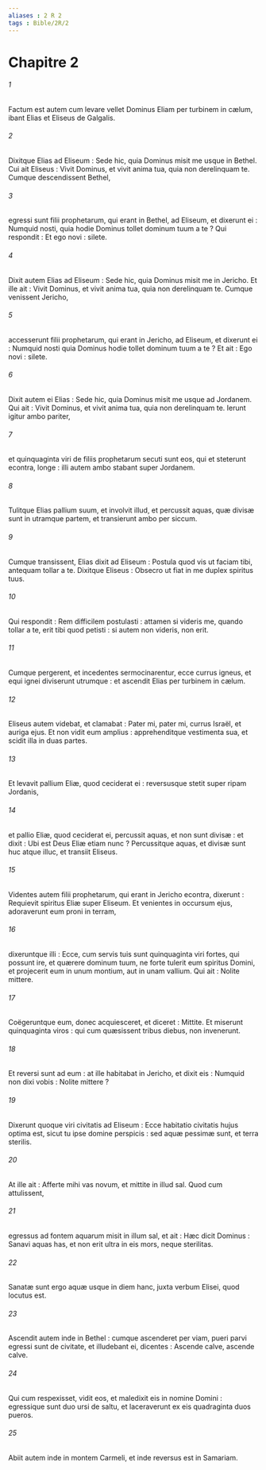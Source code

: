 ```yaml
---
aliases : 2 R 2
tags : Bible/2R/2
---
```


# Chapitre 2

###### 1
Factum est autem cum levare vellet Dominus Eliam per turbinem in cælum, ibant Elias et Eliseus de Galgalis.
###### 2
Dixitque Elias ad Eliseum : Sede hic, quia Dominus misit me usque in Bethel. Cui ait Eliseus : Vivit Dominus, et vivit anima tua, quia non derelinquam te. Cumque descendissent Bethel,
###### 3
egressi sunt filii prophetarum, qui erant in Bethel, ad Eliseum, et dixerunt ei : Numquid nosti, quia hodie Dominus tollet dominum tuum a te ? Qui respondit : Et ego novi : silete.
###### 4
Dixit autem Elias ad Eliseum : Sede hic, quia Dominus misit me in Jericho. Et ille ait : Vivit Dominus, et vivit anima tua, quia non derelinquam te. Cumque venissent Jericho,
###### 5
accesserunt filii prophetarum, qui erant in Jericho, ad Eliseum, et dixerunt ei : Numquid nosti quia Dominus hodie tollet dominum tuum a te ? Et ait : Ego novi : silete.
###### 6
Dixit autem ei Elias : Sede hic, quia Dominus misit me usque ad Jordanem. Qui ait : Vivit Dominus, et vivit anima tua, quia non derelinquam te. Ierunt igitur ambo pariter,
###### 7
et quinquaginta viri de filiis prophetarum secuti sunt eos, qui et steterunt econtra, longe : illi autem ambo stabant super Jordanem.
###### 8
Tulitque Elias pallium suum, et involvit illud, et percussit aquas, quæ divisæ sunt in utramque partem, et transierunt ambo per siccum.
###### 9
Cumque transissent, Elias dixit ad Eliseum : Postula quod vis ut faciam tibi, antequam tollar a te. Dixitque Eliseus : Obsecro ut fiat in me duplex spiritus tuus.
###### 10
Qui respondit : Rem difficilem postulasti : attamen si videris me, quando tollar a te, erit tibi quod petisti : si autem non videris, non erit.
###### 11
Cumque pergerent, et incedentes sermocinarentur, ecce currus igneus, et equi ignei diviserunt utrumque : et ascendit Elias per turbinem in cælum.
###### 12
Eliseus autem videbat, et clamabat : Pater mi, pater mi, currus Israël, et auriga ejus. Et non vidit eum amplius : apprehenditque vestimenta sua, et scidit illa in duas partes.
###### 13
Et levavit pallium Eliæ, quod ceciderat ei : reversusque stetit super ripam Jordanis,
###### 14
et pallio Eliæ, quod ceciderat ei, percussit aquas, et non sunt divisæ : et dixit : Ubi est Deus Eliæ etiam nunc ? Percussitque aquas, et divisæ sunt huc atque illuc, et transiit Eliseus.
###### 15
Videntes autem filii prophetarum, qui erant in Jericho econtra, dixerunt : Requievit spiritus Eliæ super Eliseum. Et venientes in occursum ejus, adoraverunt eum proni in terram,
###### 16
dixeruntque illi : Ecce, cum servis tuis sunt quinquaginta viri fortes, qui possunt ire, et quærere dominum tuum, ne forte tulerit eum spiritus Domini, et projecerit eum in unum montium, aut in unam vallium. Qui ait : Nolite mittere.
###### 17
Coëgeruntque eum, donec acquiesceret, et diceret : Mittite. Et miserunt quinquaginta viros : qui cum quæsissent tribus diebus, non invenerunt.
###### 18
Et reversi sunt ad eum : at ille habitabat in Jericho, et dixit eis : Numquid non dixi vobis : Nolite mittere ?
###### 19
Dixerunt quoque viri civitatis ad Eliseum : Ecce habitatio civitatis hujus optima est, sicut tu ipse domine perspicis : sed aquæ pessimæ sunt, et terra sterilis.
###### 20
At ille ait : Afferte mihi vas novum, et mittite in illud sal. Quod cum attulissent,
###### 21
egressus ad fontem aquarum misit in illum sal, et ait : Hæc dicit Dominus : Sanavi aquas has, et non erit ultra in eis mors, neque sterilitas.
###### 22
Sanatæ sunt ergo aquæ usque in diem hanc, juxta verbum Elisei, quod locutus est.
###### 23
Ascendit autem inde in Bethel : cumque ascenderet per viam, pueri parvi egressi sunt de civitate, et illudebant ei, dicentes : Ascende calve, ascende calve.
###### 24
Qui cum respexisset, vidit eos, et maledixit eis in nomine Domini : egressique sunt duo ursi de saltu, et laceraverunt ex eis quadraginta duos pueros.
###### 25
Abiit autem inde in montem Carmeli, et inde reversus est in Samariam.
